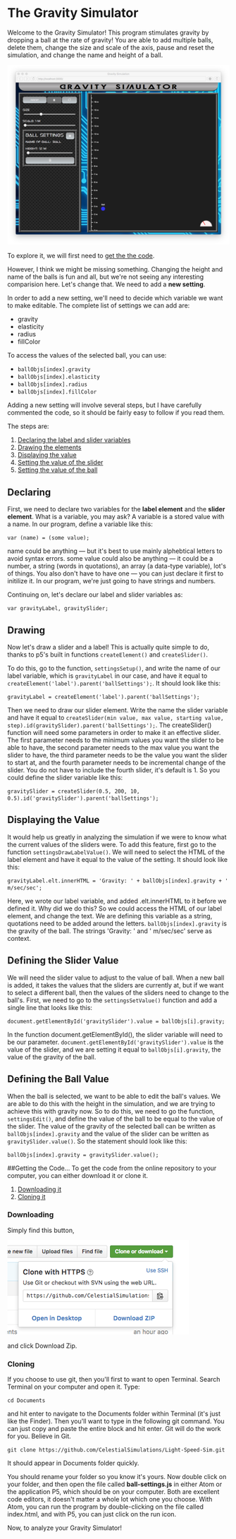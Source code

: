 # The Gravity Simulator

Welcome to the Gravity Simulator! This program stimulates gravity by dropping a ball at
the rate of gravity! You are able to add multiple balls, delete them, change the size and scale of the axis, pause and reset the simulation, and change the name and height of a ball.

![preview](preview.png "Gravity Simulator")

To explore it, we will first need to [get the the code](#getting-the-code...).

However, I think we might be missing something. Changing the height and name of the balls is fun and all, but we're not seeing any interesting comparision here. Let's change that. We need to add a **new setting**.

In order to add a new setting, we'll need to decide which variable we want to make editable. The complete list of settings we can add are:
* gravity
* elasticity
* radius
* fillColor

To access the values of the selected ball, you can use:

* `ballObjs[index].gravity`
* `ballObjs[index].elasticity`
* `ballObjs[index].radius`
* `ballObjs[index].fillColor`

Adding a new setting will involve several steps, but I have carefully commented the code, so it should be fairly easy to follow if you read them.

The steps are:
1. [Declaring the label and slider variables](#declaring)
2. [Drawing the elements](#drawing)
3. [Displaying the value](#displaying-the-value)
4. [Setting the value of the slider](#defining-slider-value)
5. [Setting the value of the ball](#defining-ball-value)

## Declaring
First, we need to declare two variables for the **label element** and the **slider element**. What is a variable, you may ask? A variable is a stored value with a name. In our program, define a variable like this:

```
var (name) = (some value);
```

name could be anything — but it's best to use mainly alphebtical letters to avoid syntax errors. some value could also be anything — it could be a number, a string (words in quotations), an array (a data-type variable), lot's of things. You also don't have to have one — you can just declare it first to initilize it. In our program, we're just going to have strings and numbers.

Continuing on, let's declare our label and slider variables as:
```
var gravityLabel, gravitySlider;
```

## Drawing
Now let's draw a slider and a label! This is actually quite simple to do, thanks to p5's built in functions `createElement()` and `createSlider()`.

To do this, go to the function, `settingsSetup()`, and write the name of our label variable, which is `gravityLabel` in our case, and have it equal to `createElement('label').parent('ballSettings');`. It should look like this:

```
gravityLabel = createElement('label').parent('ballSettings');
```

Then we need to draw our slider element. Write the name the slider variable and have it equal to `createSlider(min value, max value, starting value, step).id(gravitySlider).parent('ballSettings');`. The createSlider() function will need some parameters in order to make it an effective slider. The first parameter needs to the minimum values you want the slider to be able to have, the second parameter needs to the max value you want the slider to have, the third parameter needs to be the value you want the slider to start at, and the fourth parameter needs to be incremental change of the slider. You do not have to include the fourth slider, it's default is 1. So you could define the slider variable like this:

```
gravitySlider = createSlider(0.5, 200, 10, 0.5).id('gravitySlider').parent('ballSettings');
```

## Displaying the Value
It would help us greatly in analyzing the simulation if we were to know what the current values of the sliders were. To add this feature, first go to the function `settingsDrawLabelValue()`. We will need to select the HTML of the label element and have it equal to the value of the setting. It should look like this:

```
gravityLabel.elt.innerHTML = 'Gravity: ' + ballObjs[index].gravity + ' m/sec/sec';
```

Here, we wrote our label variable, and added .elt.innerHTML to it before we defined it. Why did we do this? So we could access the HTML of our label element, and change the text. We are defining this variable as a string, quotations need to be added around the letters.  `ballObjs[index].gravity` is the gravity of the ball. The strings 'Gravity: ' and ' m/sec/sec' serve as context.

## Defining the Slider Value
We will need the slider value to adjust to the value of ball. When a new ball is added, it takes the values that the sliders are currently at, but if we want to select a different ball, then the values of the sliders need to change to the ball's. First, we need to go to the `settingsSetValue()` function and add a single line that looks like this:

```
document.getElementById('gravitySlider').value = ballObjs[i].gravity;
```

In the function document.getElementById(), the slider variable will need to be our parameter. `document.getElementById('gravitySlider').value` is the value of the slider, and we are setting it equal to `ballObjs[i].gravity`, the value of the gravity of the ball.

## Defining the Ball Value
When the ball is selected, we want to be able to edit the ball's values. We are able to do this with the height in the simulation, and we are trying to achieve this with gravity now. So to do this, we need to go the function, `settingsEdit()`, and define the value of the ball to be equal to the value of the slider. The value of the gravity of the selected ball can be written as `ballObjs[index].gravity` and the value of the slider can be written as `gravitySlider.value()`. So the statement should look like this:

```
ballObjs[index].gravity = gravitySlider.value();
```

##Getting the Code...
To get the code from the online repository to your computer, you can either download it or clone it.

1. [Downloading it](#downloading)
2. [Cloning it](#cloning)

### Downloading

Simply find this button,

![alt download](downloadbtn.png "download")

and click Download Zip.

### Cloning

If you choose to use git, then you'll first to want to open Terminal. Search Terminal on your computer
and open it. Type:

```
cd Documents
```
and hit enter to navigate to the Documents folder within Terminal (it's just like the Finder). Then you'll want to
type in the following git command. You can just copy and paste the entire block and hit enter. Git will
do the work for you. Believe in Git.

```
git clone https://github.com/CelestialSimulations/Light-Speed-Sim.git
```
It should appear in Documents folder quickly.

You should rename your folder so you know it's yours. Now double click on your folder, and then open the file called **ball-settings.js** in either Atom or the application P5, which should be on your computer. Both are excellent code editors, it doesn't matter a whole lot which one you choose. With Atom, you can run the program by double-clicking on the file called index.html, and with P5, you can just click on the run icon.

Now, to analyze your Gravity Simulator!